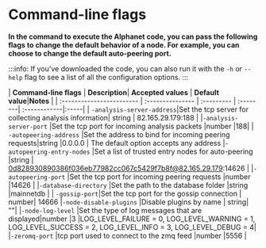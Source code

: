 # Command-line flags

**In the command to execute the Alphanet code, you can pass the following flags to change the default behavior of a node. For example, you can choose to change the default auto-peering port.**

:::info:
If you've downloaded the code, you can also run it with the `-h` or `--help` flag to see a list of all the configuration options.
:::

| **Command-line flags** |  **Description**| **Accepted values** | **Default value**|**Notes** |
| :------------------------ | :--------------- | :--------- | :--------| :------------|:-----|
|<a name="analysis-server-address"></a> `-analysis-server-address`|Set the tcp server for collecting analysis information| string | 82.165.29.179:188 |
|<a name="analysis-server-port"></a>`-analysis-server-port` |Set the tcp port for incoming analysis packets |number |188|
|<a name="autopeering-address"></a> `-autopeering-address` |Set the address to bind for incoming peering requests|string |0.0.0.0 | The default option accepts any address
|<a name="autopeering-entry-nodes"></a>`-autopeering-entry-nodes` |Set a list of trusted entry nodes for auto-peering |string | 0d828930890386f036eb77982cc067c5429f7b8f@82.165.29.179:14626 |
|<a name="autopeering-port"></a>`-autopeering-port` |Set the tcp port for incoming peering requests |number |14626 |
|<a name="database-directory"></a>`-database-directory` |Set the path to the database folder  |string |mainnetdb | 
|<a name="gossip-port"></a> `-gossip-port`|Set the tcp port for the gossip connection | number| 14666
|<a name="node-disable-plugins"></a>`-node-disable-plugins` |Disable plugins by name | string| ""|
|<a name="node-log-level"></a>`-node-log-level` |Set the type of log messages that are displayed|number |3 |LOG_LEVEL_FAILURE = 0, LOG_LEVEL_WARNING = 1, LOG_LEVEL_SUCCESS = 2, LOG_LEVEL_INFO = 3, LOG_LEVEL_DEBUG = 4|
|<a name="zeromq-port"></a>`-zeromq-port` |tcp port used to connect to the zmq feed |number |5556 | 